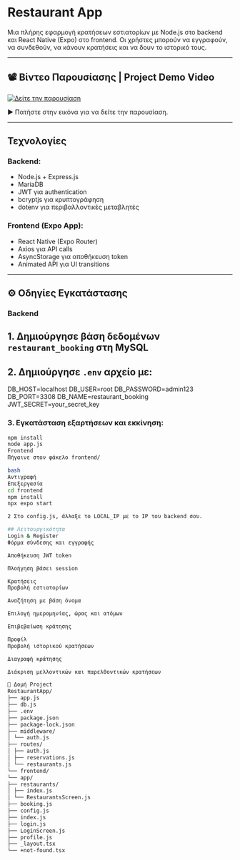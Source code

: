 #  Restaurant  App

Μια πλήρης εφαρμογή κρατήσεων εστιατορίων με Node.js στο backend και React Native (Expo) στο frontend. Οι χρήστες μπορούν να εγγραφούν, να συνδεθούν, να κάνουν κρατήσεις και να δουν το ιστορικό τους.

---

## 📽️ Βίντεο Παρουσίασης | Project Demo Video

[![Δείτε την παρουσίαση](https://img.youtube.com/vi/rPV9cfTbVoE/0.jpg)](https://youtube.com/shorts/rPV9cfTbVoE?feature=share)

▶️ Πατήστε στην εικόνα για να δείτε την παρουσίαση.

---

##  Τεχνολογίες

### Backend:
- Node.js + Express.js
- MariaDB
- JWT για authentication
- bcryptjs για κρυπτογράφηση
- dotenv για περιβαλλοντικές μεταβλητές

### Frontend (Expo App):
- React Native (Expo Router)
- Axios για API calls
- AsyncStorage για αποθήκευση token
- Animated API για UI transitions

---

## ⚙️ Οδηγίες Εγκατάστασης

### Backend

## 1. Δημιούργησε βάση δεδομένων `restaurant_booking` στη MySQL
 ## 2. Δημιούργησε `.env` αρχείο με:

DB_HOST=localhost
DB_USER=root
DB_PASSWORD=admin123
DB_PORT=3308
DB_NAME=restaurant_booking
JWT_SECRET=your_secret_key


### 3. Εγκατάσταση εξαρτήσεων και εκκίνηση:

```bash
npm install
node app.js
Frontend
Πήγαινε στον φάκελο frontend/

bash
Αντιγραφή
Επεξεργασία
cd frontend
npm install
npx expo start

2 Στο config.js, άλλαξε το LOCAL_IP με το IP του backend σου.

## Λειτουργικότητα
Login & Register
Φόρμα σύνδεσης και εγγραφής

Αποθήκευση JWT token

Πλοήγηση βάσει session

Κρατήσεις
Προβολή εστιατορίων

Αναζήτηση με βάση όνομα

Επιλογή ημερομηνίας, ώρας και ατόμων

Επιβεβαίωση κράτησης

Προφίλ
Προβολή ιστορικού κρατήσεων

Διαγραφή κράτησης

Διάκριση μελλοντικών και παρελθοντικών κρατήσεων

📂 Δομή Project
RestaurantApp/
├── app.js
├── db.js
├── .env
├── package.json
├── package-lock.json
├── middleware/
│ └── auth.js
├── routes/
│ ├── auth.js
│ ├── reservations.js
│ └── restaurants.js
└── frontend/
└── app/
├── restaurants/
│ ├── index.js
│ └── RestaurantsScreen.js
├── booking.js
├── config.js
├── index.js
├── login.js
├── LoginScreen.js
├── profile.js
├── _layout.tsx
└── +not-found.tsx
